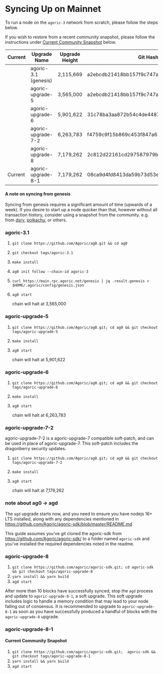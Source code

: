# Syncing Up on Mainnet

To run a node on the `agoric-3` network from scratch, please follow the 
steps below.

If you wish to restore from a recent community snapshot, please follow the instructions under [Current Community Snapshot](#current-community-snapshot) below.

| Current |     Upgrade Name     | Upgrade Height |                  Git Hash                |    Repo    |          Docker Tag        |
| ------- |--------------------- | -------------- | ---------------------------------------- | ---------- | -------------------------- |
|         | agoric-3.1 (genesis) |     2,115,669  | a2ebcdb21418bb157f9c747a042b2a859b2a5986 |    ag0     |             N/A            |
|         | agoric-upgrade-5     |     3,565,000  | a2ebcdb21418bb157f9c747a042b2a859b2a5986 |    ag0     |             N/A            |
|         | agoric-upgrade-6     |     5,901,622  | 31c78ba3aa872b54c4de448763c5b8044b8f950c |    ag0     |             N/A            |
|         | agoric-upgrade-7-2   |     6,263,783  | f4759c9f15b869c453f847a63ba734cacb9a991a |    ag0     |             N/A            |
|         | agoric-upgrade-8     |     7,179,262  | 2c812d22161cd297587979b262eab6e2cc76e23d |    agd     |    agoric/agoric-sdk:29    |
| Current | agoric-upgrade-8-1   |     7,179,262  | 08ca9d4fd8413da59b73d53e12851fe00583ddc1 |    agd     |    agoric/agoric-sdk:30    |

#### A note on syncing from genesis

Syncing from genesis requires a significant amount of time (upwards of a week).  If you desire to start up a node quicker than that, however without all transaction history, consider using a snapshot from the community.  e.g. from [dsrv](https://www.allthatnode.com/agoric.dsrv), [polkachu](https://www.polkachu.com/tendermint_snapshots/agoric), or others.

### agoric-3.1

1. `git clone https://github.com/Agoric/ag0.git && cd ag0`
1. `git checkout tags/agoric-3.1`
1. `make install`
1. `ag0 init follow --chain-id agoric-3`
1. `curl https://main.rpc.agoric.net/genesis | jq .result.genesis > $HOME/.agoric/config/genesis.json`
1. `ag0 start`

   chain will halt at 3,565,000

### agoric-upgrade-5

1. `git clone https://github.com/Agoric/ag0.git; cd ag0 && git checkout tags/agoric-upgrade-5`
1. `make install`
1. `ag0 start`

   chain will halt at 5,901,622

### agoric-upgrade-6

1. `git clone https://github.com/Agoric/ag0.git; cd ag0 && git checkout tags/agoric-upgrade-6`
1. `make install`
1. `ag0 start`

   chain will halt at 6,263,783

### agoric-upgrade-7-2

agoric-upgrade-7-2 is a agoric-upgrade-7 compatible soft-patch, and can be used in place of agoric-upgrade-7.  This soft-patch includes the dragonberry security updates.

1. `git clone https://github.com/Agoric/ag0.git; cd ag0 && git checkout tags/agoric-upgrade-7-2`
1. `make install`
1. `ag0 start`

   chain will halt at 7,179,262

### note about ag0 -> agd

The `agd` upgrade starts now, and you need to ensure you have
nodejs 16+ LTS installed, along with any dependencies mentioned 
in https://github.com/Agoric/agoric-sdk/blob/master/README.md

This guide assumes you've git cloned the agoric-sdk from 
https://github.com/Agoric/agoric-sdk/ to a folder 
named `agoric-sdk` and you've installed the required dependencies 
noted in the readme.

### agoric-upgrade-8

1. `git clone https://github.com/agoric/agoric-sdk.git; cd agoric-sdk && git checkout tags/agoric-upgrade-8`
1. `yarn install && yarn build`
1. `agd start`

After more than 10 blocks have successfully synced, stop the `agd` process 
and update to `agoric-upgrade-8-1`, a soft upgrade.  This soft upgrade includes 
logic to handle a memory condition that may lead to your node falling out of consensus. 
It is recommended to upgrade to `agoric-upgrade-8-1` as soon as you have successfully 
produced a handful of blocks with the `agoric-upgrade-8` upgrade.

### agoric-upgrade-8-1
#### Current Community Snapshot

1. `git clone https://github.com/agoric/agoric-sdk.git;  agoric-sdk && git checkout tags/agoric-upgrade-8-1`
1. `yarn install && yarn build`
1. `agd start`



